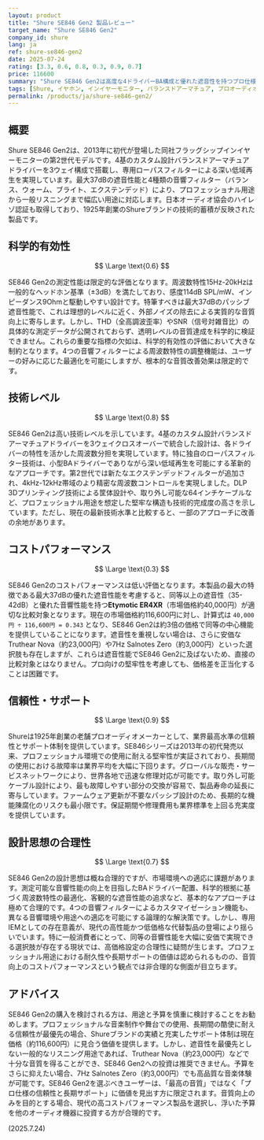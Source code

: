 ```yaml
---
layout: product
title: "Shure SE846 Gen2 製品レビュー"
target_name: "Shure SE846 Gen2"
company_id: shure
lang: ja
ref: shure-se846-gen2
date: 2025-07-24
rating: [3.3, 0.6, 0.8, 0.3, 0.9, 0.7]
price: 116600
summary: "Shure SE846 Gen2は高度な4ドライバーBA構成と優れた遮音性を持つプロ仕様イヤホンですが、現代の同等性能製品と比較して高価であり、コストパフォーマンスに課題があります。"
tags: [Shure, イヤホン, インイヤーモニター, バランスドアーマチュア, プロオーディオ]
permalink: /products/ja/shure-se846-gen2/
---
```

## 概要

Shure SE846 Gen2は、2013年に初代が登場した同社フラッグシップインイヤーモニターの第2世代モデルです。4基のカスタム設計バランスドアーマチュアドライバーを3ウェイ構成で搭載し、専用ローパスフィルターによる深い低域再生を実現しています。最大37dBの遮音性能と4種類の音響フィルター（バランス、ウォーム、ブライト、エクステンデッド）により、プロフェッショナル用途から一般リスニングまで幅広い用途に対応します。日本オーディオ協会のハイレゾ認証も取得しており、1925年創業のShureブランドの技術的蓄積が反映された製品です。

## 科学的有効性

$$ \Large \text{0.6} $$

SE846 Gen2の測定性能は限定的な評価となります。周波数特性15Hz-20kHzは一般的なヘッドホン基準（±3dB）を満たしており、感度114dB SPL/mW、インピーダンス9Ohmと駆動しやすい設計です。特筆すべきは最大37dBのパッシブ遮音性能で、これは理想的レベルに近く、外部ノイズの除去による実質的な音質向上に寄与します。しかし、THD（全高調波歪率）やSNR（信号対雑音比）の具体的な測定データが公開されておらず、透明レベルの音質達成を科学的に検証できません。これらの重要な指標の欠如は、科学的有効性の評価において大きな制約となります。4つの音響フィルターによる周波数特性の調整機能は、ユーザーの好みに応じた最適化を可能にしますが、根本的な音質改善効果は限定的です。

## 技術レベル

$$ \Large \text{0.8} $$

SE846 Gen2は高い技術レベルを示しています。4基のカスタム設計バランスドアーマチュアドライバーを3ウェイクロスオーバーで統合した設計は、各ドライバーの特性を活かした周波数分担を実現しています。特に独自のローパスフィルター技術は、小型BAドライバーでありながら深い低域再生を可能にする革新的なアプローチです。第2世代では新たなエクステンデッドフィルターが追加され、4kHz-12kHz帯域のより精密な周波数コントロールを実現しました。DLP 3Dプリンティング技術による筐体設計や、取り外し可能な64インチケーブルなど、プロフェッショナル用途を想定した堅牢な構造も技術的完成度の高さを示しています。ただし、現在の最新技術水準と比較すると、一部のアプローチに改善の余地があります。

## コストパフォーマンス

$$ \Large \text{0.3} $$

SE846 Gen2のコストパフォーマンスは低い評価となります。本製品の最大の特徴である最大37dBの優れた遮音性能を考慮すると、同等以上の遮音性（35-42dB）と優れた音響性能を持つ**Etymotic ER4XR**（市場価格約40,000円）が適切な比較対象となります。現在の市場価格約116,600円に対し、計算式は `40,000円 ÷ 116,600円 = 0.343` となり、SE846 Gen2は約3倍の価格で同等の中心機能を提供していることになります。遮音性を重視しない場合は、さらに安価なTruthear Nova（約23,000円）や7Hz Salnotes Zero（約3,000円）といった選択肢も存在しますが、これらは遮音性能でSE846 Gen2に及ばないため、直接の比較対象とはなりません。プロ向けの堅牢性を考慮しても、価格差を正当化することは困難です。

## 信頼性・サポート

$$ \Large \text{0.9} $$

Shureは1925年創業の老舗プロオーディオメーカーとして、業界最高水準の信頼性とサポート体制を提供しています。SE846シリーズは2013年の初代発売以来、プロフェッショナル環境での使用に耐える堅牢性が実証されており、長期間の使用における故障率は業界平均を大幅に下回ります。グローバルな販売・サービスネットワークにより、世界各地で迅速な修理対応が可能です。取り外し可能ケーブル設計により、最も故障しやすい部分の交換が容易で、製品寿命の延長に寄与しています。ファームウェア更新が不要なパッシブ設計のため、長期的な機能陳腐化のリスクも最小限です。保証期間や修理費用も業界標準を上回る充実度を提供しています。

## 設計思想の合理性

$$ \Large \text{0.7} $$

SE846 Gen2の設計思想は概ね合理的ですが、市場環境への適応に課題があります。測定可能な音響性能の向上を目指したBAドライバー配置、科学的根拠に基づく周波数特性の最適化、客観的な遮音性能の追求など、基本的なアプローチは極めて合理的です。4つの音響フィルターによるカスタマイゼーション機能も、異なる音響環境や用途への適応を可能にする論理的な解決策です。しかし、専用IEMとしての存在意義が、現代の高性能かつ低価格な代替製品の登場により揺らいでいます。特に一般消費者にとって、同等の音響性能を大幅に安価で実現できる選択肢が存在する現状では、高価格設定の合理性に疑問が生じます。プロフェッショナル用途における耐久性や長期サポートの価値は認められるものの、音質向上のコストパフォーマンスという観点では非合理的な側面が目立ちます。

## アドバイス

SE846 Gen2の購入を検討される方は、用途と予算を慎重に検討することをお勧めします。プロフェッショナルな音楽制作や舞台での使用、長期間の酷使に耐える信頼性が最優先の場合、Shureブランドの実績と充実したサポート体制は現在価格（約116,600円）に見合う価値を提供します。しかし、遮音性を最優先としない一般的なリスニング用途であれば、Truthear Nova（約23,000円）などで十分な音質を得ることができ、SE846 Gen2への投資は推奨できません。予算をさらに抑えたい場合、7Hz Salnotes Zero（約3,000円）でも高品質な音楽体験が可能です。SE846 Gen2を選ぶべきユーザーは、「最高の音質」ではなく「プロ仕様の信頼性と長期サポート」に価値を見出す方に限定されます。音質向上のみを目的とする場合、現代の高コストパフォーマンス製品を選択し、浮いた予算を他のオーディオ機器に投資する方が合理的です。

(2025.7.24)
